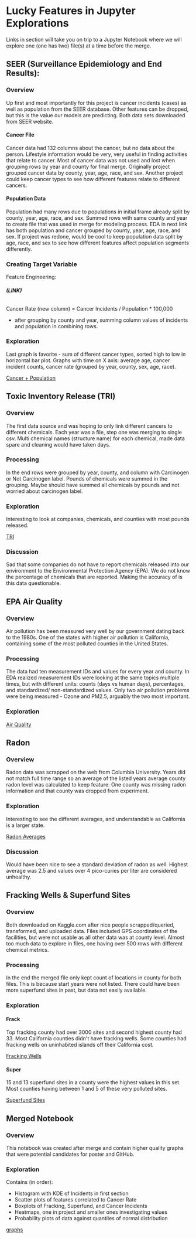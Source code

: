 # Lucky Features in Jupyter Explorations

Links in section will take you on trip to a Jupyter Notebook 
where we will explore one (one has two) file(s) at a time before the merge.

## SEER (Surveillance Epidemiology and End Results):
### Overview
Up first and most importantly for this project is cancer incidents (cases) 
as well as population from the SEER database.
Other features can be dropped, but this is the value our models are predicting.
Both data sets downloaded from SEER website.

#### Cancer File
Cancer data had 132 columns about the cancer, but no data about the person. 
Lifestyle information would be very, very useful in finding activities that relate to cancer. 
Most of cancer data was not used and lost when grouping rows by year and county for final merge.
Originally project grouped cancer data  by county, year, age, race, and sex.
Another project could keep cancer types to see how different features relate to different cancers.

#### Population Data
Population had many rows due to populations in initial frame already split by county, year, age, race, and sex.
Summed rows with same county and year to create file that was used in merge for modeling process.
EDA in next link has both population and cancer grouped by county, year, age, race, and sex.
If project was redone, would be cool to keep population data split by age, race, and sex 
to see how different features affect population segments differently.

### Creating Target Variable
Feature Engineering: 
###### **(LINK)**
Cancer Rate (new column) = Cancer Incidents / Population * 100,000 
- after grouping by county and year, 
summing column values of incidents and population in combining rows.

### Exploration
Last graph is favorite - sum of different cancer types, sorted high to low in horizontal bar plot.
Graphs with time on X axis: average age, cancer incident counts, cancer rate (grouped by year, county, sex, age, race).

[Cancer + Population](https://github.com/DataDanD/Cancer-Capstone-Portfolio/blob/master/Jupyters/CanRate%20EDA.ipynb)


## Toxic Inventory Release (TRI)
### Overview
The first data source and was hoping to only link different cancers to different chemicals.
Each year was a file, step one was merging to single csv.
Multi chemical names (structure name) for each chemical, made data spare and cleaning would have taken days.

### Processing
In the end rows were grouped by year, county, and column with Carcinogen or Not Carcinogen label.
Pounds of chemicals were summed in the grouping.
Maybe should have summed all chemicals by pounds and not worried about carcinogen label.

### Exploration
Interesting to look at companies, chemicals, and counties with most pounds released.

[TRI](https://github.com/DataDanD/Cancer-Capstone-Portfolio/blob/master/Jupyters/TRI%20EDA.ipynb)

### Discussion
Sad that some companies do not have to report chemicals released into our environment to the Environmental Protection Agency (EPA). 
We do not know the percentage of chemicals that are reported. 
Making the accuracy of is this data questionable.


## EPA Air Quality
### Overview
Air pollution has been measured very well by our government dating back to the 1980s. 
One of the states with higher air pollution is California, 
containing some of the most polluted counties in the United States.

### Processing
The data had ten measurement IDs and values for every year and county.
In EDA realized measurement IDs were looking at the same topics multiple times, 
but with different units: counts (days vs human days), percentages, and standardized/ non-standardized values.
Only two air pollution problems were being measured - Ozone and PM2.5,
arguably the two most important.

### Exploration
[Air Quality](https://github.com/DataDanD/Cancer-Capstone-Portfolio/blob/master/Jupyters/Air%20EDA.ipynb) 


## Radon
### Overview
Radon data was scrapped on the web from Columbia University.
Years did not match full time range so an average of the listed years average county radon level was calculated to keep feature.
One county was missing radon information and that county was dropped from experiment.

### Exploration
Interesting to see the different averages, and understandable as California is a larger state.

[Radon Averages](https://github.com/DataDanD/Cancer-Capstone-Portfolio/blob/master/Jupyters/Rad%20EDA.ipynb)

### Discussion
Would have been nice to see a standard deviation of radon as well. 
Highest average was 2.5 and values over 4 pico-curies per liter are considered unhealthy.


## Fracking Wells & Superfund Sites
### Overview
Both downloaded on Kaggle.com after nice people scrapped/queried, transformed, and uploaded data.
Files included GPS coordinates of the facilities, but were not usable as all other data was at county level.
Almost too much data to explore in files, one having over 500 rows with different chemical metrics.

### Processing
In the end the merged file only kept count of locations in county for both files. 
This is because start years were not listed. 
There could have been more superfund sites in past, but data not easily available.

### Exploration
#### Frack
Top fracking county had over 3000 sites and second highest county had 33.
Most California counties didn't have fracking wells.
Some counties had fracking wells on uninhabited islands off their California cost.

[Fracking Wells](https://github.com/DataDanD/Cancer-Capstone-Portfolio/blob/master/Jupyters/Frack%20EDA.ipynb)

#### Super
15 and 13 superfund sites in a county were the highest values in this set.
Most counties having between 1 and 5 of these very polluted sites.

[Superfund Sites](https://github.com/DataDanD/Cancer-Capstone-Portfolio/blob/master/Jupyters/Super%20EDA.ipynb)


## Merged Notebook
### Overview
This notebook was created after merge and contain higher quality graphs that were potential candidates for poster and GitHub.

### Exploration
Contains (in order):
- Histogram with KDE of Incidents in first section
- Scatter plots of features correlated to Cancer Rate
- Boxplots of Fracking, Superfund, and Cancer Incidents
- Heatmaps, one in project and smaller ones investigating values
- Probability plots of data against quantiles of normal distribution

[graphs](https://github.com/DataDanD/Cancer-Capstone-Portfolio/blob/master/Jupyters/Graphs%20EDA.ipynb)



